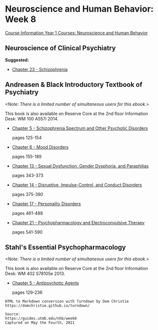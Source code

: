 # Neuroscience and Human Behavior: Week 8

[Course Information Year 1 Courses: Neuroscience and Human Behavior](/usmle/nhb/course-information/)

## Neuroscience of Clinical Psychiatry

**Suggested:**

*   [Chapter 23 - Schizophrenia](http://libux.utmb.edu/login?url=http://ovidsp.ovid.com/ovidweb.cgi?T=JS&CSC=Y&NEWS=N&PAGE=booktext&D=books2&AN=02070816/3rd_Edition/2&XPATH=/OVIDBOOK%5b1%5d/TXTBKBD%5b1%5d/DIVISIONA%5b4%5d/CHAPTER%5b3%5d)
    

## Andreasen & Black Introductory Textbook of Psychiatry

_<Note: There is a limited number of simultaneous users for this ebook_.>

This book is also available on Reserve Core at the 2nd floor Information Desk: WM 100 A557i 2014.

*   [Chapter 5 - Schizophrenia Spectrum and Other Psychotic Disorders](http://libux.utmb.edu/login?url=https://www.r2library.com/resource/detail/1585624705/ch0005s0127)
    
    pages 125-154
    
*   [Chapter 6 - Mood Disorders](http://libux.utmb.edu/login?url=https://www.r2library.com/resource/detail/1585624705/ch0006s0159)
    
    pages 155-189
    
*   [Chapter 13 - Sexual Dysfunction, Gender Dysphoria, and Paraphilias](http://libux.utmb.edu/login?url=https://www.r2library.com/resource/detail/1585624705/ch0013s0287)
    
    pages 343-373
    
*   [Chapter 14 - Disruptive, Impulse-Control, and Conduct Disorders](http://libux.utmb.edu/login?url=https://www.r2library.com/resource/detail/1585624705/ch0014s0306)
    
    pages 375-390
    
*   [Chapter 17 - Personality Disorders](http://libux.utmb.edu/login?url=https://www.r2library.com/resource/detail/1585624705/ch0017s0367)
    
    pages 461-488
    
*   [Chapter 21 - Psychopharmacology and Electroconvulsive Therapy](http://libux.utmb.edu/login?url=https://www.r2library.com/resource/detail/1585624705/ch0021s0429)
    
    pages 541-590
    

## Stahl's Essential Psychopharmacology

_<Note: There is a limited number of simultaneous users for this ebook_.>

This book is also available on Reserve Core at the 2nd floor Information Desk: WM 402 S78105e 2013.

*   [Chapter 5 - Antipsychotic Agents](http://libux.utmb.edu/login?url=https://www.r2library.com/resource/detail/1107025982/ch0005s0120)
    
    pages 129-236

```
HTML to Markdown conversion with Turndown by Dom Christie
https://domchristie.github.io/turndown/

Source:
https://guides.utmb.edu/nhb/week8
Captured on May the Fourth, 2021
```
